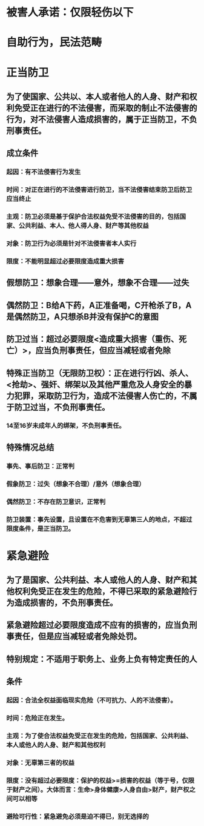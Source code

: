 # 被害人承诺：仅限轻伤以下
# 自助行为，民法范畴
# 正当防卫
## 为了使国家、公共以、本人或者他人的人身、财产和权利免受正在进行的不法侵害，而采取的制止不法侵害的行为，对不法侵害人造成损害的，属于正当防卫，不负刑事责任。
## 成立条件
### 起因：有不法侵害行为发生
### 时间：对正在进行的不法侵害进行防卫，当不法侵害结束防卫后防卫应当终止
### 主观：防卫必须是基于保护合法权益免受不法侵害的目的，包括国家、公共利益、本人、他人得人身、财产等其他权益
### 对象：防卫行为必须是针对不法侵害者本人实行
### 限度：不能明显超过必要限度造成重大损害
## 假想防卫：想象合理——意外，想象不合理——过失
## 偶然防卫：B给A下药，A正准备喝，C开枪杀了B，A是偶然防卫，A只想杀B并没有保护C的意图
## 防卫过当：超过必要限度<造成重大损害（重伤、死亡）>，应当负刑事责任，但应当减轻或者免除
## 特殊正当防卫（无限防卫权）：正在进行行凶、杀人、<抢劫>、强奸、绑架以及其他严重危及人身安全的暴力犯罪，采取防卫行为，造成不法侵害人伤亡的，不属于防卫过当，不负刑事责任。
### 14至16岁未成年人的绑架，不负刑事责任。
## 特殊情况总结
### 事先、事后防卫：正常判
### 假象防卫：过失（想象不合理）/意外（想象合理）
### 偶然防卫：不存在防卫意识，正常判
### 防卫装置：事先设置，且设置在不危害到无辜第三人的地点，不超过限度条件，是正当防卫。
# 紧急避险
## 为了是国家、公共利益、本人或他人的人身、财产和其他权利免受正在发生的危险，不得已采取的紧急避险行为造成损害的，不负刑事责任。
## 紧急避险超过必要限度造成不应有的损害的，应当负刑事责任，但是应当减轻或者免除处罚。
## 特别规定：不适用于职务上、业务上负有特定责任的人
## 条件
### 起因：合法全权益面临现实危险（不可抗力、人的不法侵害）。
### 时间：危险正在发生。
### 主观：为了使合法权益免受正在发生的危险，包括国家、公共利益、本人或他人的人身、财产和其他权利
### 对象：无辜第三者的权益
### 限度：没有超过必要限度：保护的权益>=损害的权益（等于号，仅限于财产之间）。大体而言：生命>身体健康>人身自由>财产，财产权之间可以相等
### 避险可行性：紧急避免必须是迫不得已，别无选择的

